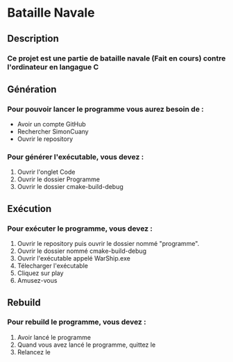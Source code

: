 #	Bataille Navale

## Description 
### Ce projet est une partie de bataille navale (Fait en cours) contre l'ordinateur en langague C 
## Génération
### Pour pouvoir lancer le programme vous aurez besoin de :
	
- Avoir un compte GitHub
- Rechercher SimonCuany
- Ouvrir le repository	

### Pour générer l'exécutable, vous devez :

1. Ouvrir l'onglet Code
1. Ouvrir le dossier Programme
1. Ouvrir le dossier cmake-build-debug


## Exécution

### Pour exécuter le programme, vous devez :

1. Ouvrir le repository puis ouvrir le dossier nommé "programme".
1. Ouvrir le dossier nommé cmake-build-debug
1. Ouvrir l'exécutable appelé WarShip.exe
1. Télecharger l'exécutable
1. Cliquez sur play
1. Amusez-vous

## Rebuild

### Pour rebuild le programme, vous devez :

1. Avoir lancé le programme
1. Quand vous avez lancé le programme, quittez le 
1. Relancez le

